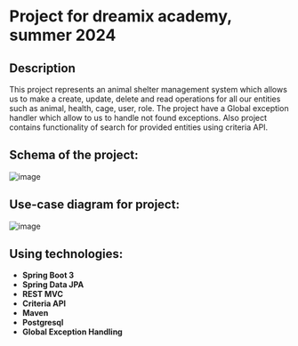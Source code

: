 # **Project for dreamix academy, summer 2024**

## Description
This project represents an animal shelter management system which allows us to make a create,
update, delete and read operations for all our entities such as animal, health, cage, user, role.
The project have a Global exception handler which allow to us to handle not found exceptions.
Also project contains functionality of search for provided entities using criteria API.


## Schema of the project:
![image](https://github.com/user-attachments/assets/36571c56-600d-4bdd-92f2-2669c5ea51b7)

## Use-case diagram for project:
![image](https://github.com/user-attachments/assets/a1aa6a0f-4b07-48e8-8f0f-8bdd91071c7b)

## Using technologies:
- **Spring Boot 3**
- **Spring Data JPA**
- **REST MVC**
- **Criteria API**
- **Maven**
- **Postgresql**
- **Global Exception Handling**
